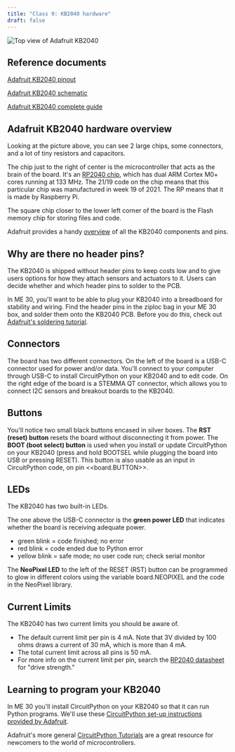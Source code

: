 ```yaml
---
title: "Class 9: KB2040 hardware"
draft: false
---
```


![Top view of Adafruit KB2040](/img/kb2040-top.jpeg)

## Reference documents

[Adafruit KB2040 pinout](/img/KB2040_pinout.pdf)

[Adafruit KB2040 schematic](/img/KB2040_schematic.png)

[Adafruit KB2040 complete guide](https://cdn-learn.adafruit.com/downloads/pdf/adafruit-kb2040.pdf)

## Adafruit KB2040 hardware overview

Looking at the picture above, you can see 2 large chips, some connectors, and a lot of tiny resistors and capacitors. 

The chip just to the right of center is the microcontroller that acts as the brain of the board. It's an [RP2040 chip](https://www.raspberrypi.com/products/rp2040/), which has dual ARM Cortex M0+ cores running at 133 MHz. The 21/19 code on the chip means that this particular chip was manufactured in week 19 of 2021. The RP means that it is made by Raspberry Pi.

The square chip closer to the lower left corner of the board is the Flash memory chip for storing files and code.

Adafruit provides a handy [overview](https://learn.adafruit.com/adafruit-kb2040/pinouts) of all the KB2040 components and pins.

## Why are there no header pins?

The KB2040 is shipped without header pins to keep costs low and to give users options for how they attach sensors and actuators to it. Users can decide whether and which header pins to solder to the  PCB. 

In ME 30, you'll want to be able to plug your KB2040 into a breadboard for stability and wiring. Find the header pins in the ziploc bag in your ME 30 box, and solder them onto the KB2040 PCB. Before you do this, check out [Adafruit's soldering tutorial](https://learn.adafruit.com/how-to-solder-headers/male-headers).


## Connectors

The board has two different connectors. On the left of the board is a USB-C connector used for power and/or data. You'll connect to your computer through USB-C to install CircuitPython on your KB2040 and to edit code. On the right edge of the board is a STEMMA QT connector, which allows you to connect I2C sensors and breakout boards to the KB2040.

## Buttons

You'll notice two small black buttons encased in silver boxes. The **RST (reset) button** resets the board without disconnecting it from power. The **BOOT (boot select) button** is used when you install or update CircuitPython on your KB2040 (press and hold BOOTSEL while plugging the board into USB or pressing RESET). This button is also usable as an input in CircuitPython code, on pin <<board.BUTTON>>. 

## LEDs

The KB2040 has two built-in LEDs. 

The one above the USB-C connector is the **green power LED** that indicates whether the board is receiving adequate power.
- green blink = code finished; no error
- red blink = code ended due to Python error
- yellow blink = safe mode; no user code run; check serial monitor

The **NeoPixel LED** to the left of the RESET (RST) button can be programmed to glow in different colors using the variable board.NEOPIXEL and the code in the NeoPixel library.

## Current Limits

The KB2040 has two current limits you should be aware of.
- The default current limit per pin is 4 mA. Note that 3V divided by 100 ohms draws a current of 30 mA, which is more than 4 mA.
- The total current limit across all pins is 50 mA.
- For more info on the current limit per pin, search the [RP2040 datasheet](https://datasheets.raspberrypi.com/rp2040/rp2040-datasheet.pdf) for "drive strength."

## Learning to program your KB2040

In ME 30 you'll install CircuitPython on your KB2040 so that it can run Python programs. We'll use these [CircuitPython set-up instructions provided by Adafruit](https://learn.adafruit.com/adafruit-kb2040/circuitpython).

Adafruit's more general [CircuitPython Tutorials](https://learn.adafruit.com/welcome-to-circuitpython) are a great resource for newcomers to the world of microcontrollers.
